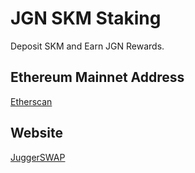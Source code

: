 # JGN SKM Staking
Deposit SKM and Earn JGN Rewards.

## Ethereum Mainnet Address
[Etherscan](https://etherscan.io/address/0x56f95662e71f30b333b456439248c6de589082a4)

## Website
[JuggerSWAP](http://3.113.15.145/)

